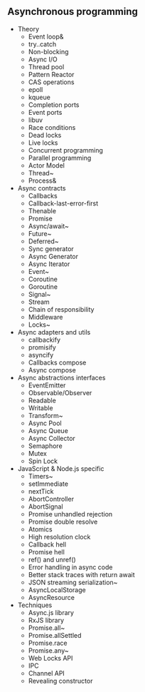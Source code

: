 ## Asynchronous programming

- Theory
  - Event loop&
  - try..catch
  - Non-blocking
  - Async I/O
  - Thread pool
  - Pattern Reactor
  - CAS operations
  - epoll
  - kqueue
  - Completion ports
  - Event ports
  - libuv
  - Race conditions
  - Dead locks
  - Live locks
  - Concurrent programming
  - Parallel programming
  - Actor Model
  - Thread~
  - Process&
- Async contracts
  - Callbacks
  - Callback-last-error-first
  - Thenable
  - Promise
  - Async/await~
  - Future~
  - Deferred~
  - Sync generator
  - Async Generator
  - Async Iterator
  - Event~
  - Coroutine
  - Goroutine
  - Signal~
  - Stream
  - Chain of responsibility
  - Middleware
  - Locks~
- Async adapters and utils
  - callbackify
  - promisify
  - asyncify
  - Callbacks compose
  - Async compose
- Async abstractions interfaces
  - EventEmitter
  - Observable/Observer
  - Readable
  - Writable
  - Transform~
  - Async Pool
  - Async Queue
  - Async Collector
  - Semaphore
  - Mutex
  - Spin Lock
- JavaScript & Node.js specific
  - Timers~
  - setImmediate
  - nextTick
  - AbortController
  - AbortSignal
  - Promise unhandled rejection
  - Promise double resolve
  - Atomics
  - High resolution clock
  - Callback hell
  - Promise hell
  - ref() and unref()
  - Error handling in async code
  - Better stack traces with return await
  - JSON streaming serialization~
  - AsyncLocalStorage
  - AsyncResource
- Techniques
  - Async.js library
  - RxJS library
  - Promise.all~
  - Promise.allSettled
  - Promise.race
  - Promise.any~
  - Web Locks API
  - IPC
  - Channel API
  - Revealing constructor
